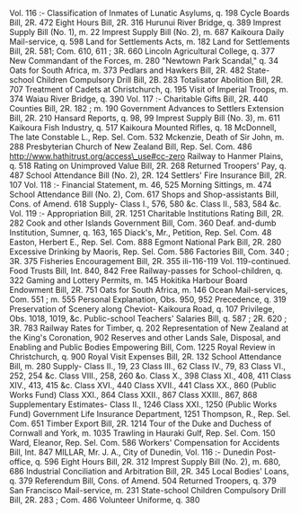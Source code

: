 Vol. 116 :- Classification of Inmates of Lunatic Asylums, q. 198 Cycle Boards Bill, 2R. 472 Eight Hours Bill, 2R. 316 Hurunui River Bridge, q. 389 Imprest Supply Bill (No. 1), m. 22 Imprest Supply Bill (No. 2), m. 687 Kaikoura Daily Mail-service, q. 598 Land for Settlements Acts, m. 182 Land for Settlements Bill, 2R. 581; Com. 610, 611 ; 3R. 660 Lincoln Agricultural College, q. 377 New Commandant of the Forces, m. 280 "Newtown Park Scandal," q. 34 Oats for South Africa, m. 373 Pedlars and Hawkers Bill, 2R. 482 State-school Children Compulsory Drill Bill, 2B. 283 Totalisator Abolition Bill, 2R. 707 Treatment of Cadets at Christchurch, q. 195 Visit of Imperial Troops, m. 374 Waiau River Bridge, q. 390 Vol. 117 :- Charitable Gifts Bill, 2R. 440 Counties Bill, 2R. 182 ; m. 190 Government Advances to Settlers Extension Bill, 2R. 210 Hansard Reports, q. 98, 99 Imprest Supply Bill (No. 3), m. 611 Kaikoura Fish Industry, q. 517 Kaikoura Mounted Rifles, q. 18 McDonnell, The late Constable L., Rep. Sel. Com. 532 Mckenzie, Death of Sir John, m. 288 Presbyterian Church of New Zealand Bill, Rep. Sel. Com. 486 http://www.hathitrust.org/access\_use#cc-zero Railway to Hanmer Plains, q. 518 Rating on Unimproved Value Bill, 2R. 268 Returned Troopers' Pay, q. 487 School Attendance Bill (No. 2), 2R. 124 Settlers' Fire Insurance Bill, 2R. 107 Vol. 118 :- Financial Statement, m. 46, 525 Morning Sittings, m. 474 School Attendance Bill (No. 2), Com. 617 Shops and Shop-assistants Bill, Cons. of Amend. 618 Supply- Class I., 576, 580 &c. Class II., 583, 584 &c. Vol. 119 :- Appropriation Bill, 2R. 1251 Charitable Institutions Rating Bill, 2R. 282 Cook and other Islands Government Bill, Com. 360 Deaf. and-dumb Institution, Sumner, q. 163, 165 Diack's, Mr., Petition, Rep. Sel. Com. 48 Easton, Herbert E., Rep. Sel. Com. 888 Egmont National Park Bill, 2R. 280 Excessive Drinking by Maoris, Rep. Sel. Com. 586 Factories Bill, Com. 340 ; 3R. 375 Fisheries Encouragement Bill, 2R. 355 ili-116-119 Vol. 119-continued. Food Trusts Bill, Int. 840, 842 Free Railway-passes for School-children, q. 322 Gaming and Lottery Permits, m. 145 Hokitika Harbour Board Endowment Bill, 2R. 751 Oats for South Africa, m. 146 Ocean Mail-services, Com. 551 ; m. 555 Personal Explanation, Obs. 950, 952 Precedence, q. 319 Preservation of Scenery along Cheviot- Kaikoura Road, q. 107 Privilege, Obs. 1018, 1019, &c. Public-school Teachers' Salaries Bill, q. 587 ; 2R. 620 ; 3R. 783 Railway Rates for Timber, q. 202 Representation of New Zealand at the King's Coronation, 902 Reserves and other Lands Sale, Disposal, and Enabling and Public Bodies Empowering Bill, Com. 1225 Royal Review in Christchurch, q. 900 Royal Visit Expenses Bill, 2R. 132 School Attendance Bill, m. 280 Supply- Class II., 19, 23 Class III., 62 Class IV., 79, 83 Class VI., 252, 254 &c. Class VIII., 258, 260 &o. Class X., 398 Class XI., 408, 411 Class XIV., 413, 415 &c. Class XVI., 440 Class XVII., 441 Class XX., 860 (Public Works Fund) Class XXI., 864 Class XXII., 867 Class XXIII., 867, 868 Supplementary Estimates- Class II., 1246 Class XXI., 1250 (Public Works Fund) Government Life Insurance Department, 1251 Thompson, R., Rep. Sel. Com. 651 Timber Export Bill, 2R. 1214 Tour of the Duke and Duchess of Cornwall and York, m. 1035 Trawling in Hauraki Gulf, Rep. Sel. Com. 150 Ward, Eleanor, Rep. Sel. Com. 586 Workers' Compensation for Accidents Bill, Int. 847 MILLAR, Mr. J. A., City of Dunedin, Vol. 116 :- Dunedin Post-office, q. 596 Eight Hours Bill, 2R. 312 Imprest Supply Bill (No. 2), m. 680, 686 Industrial Conciliation and Arbitration Bill, 2R. 345 Local Bodies' Loans, q. 379 Referendum Bill, Cons. of Amend. 504 Returned Troopers, q. 379 San Francisco Mail-service, m. 231 State-school Children Compulsory Drill Bill, 2R. 283 ; Com. 486 Volunteer Uniforme, q. 380 